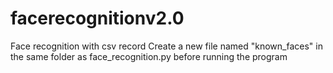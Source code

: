 # facerecognitionv2.0
Face recognition with csv record
Create a new file named "known_faces" in the same folder as face_recognition.py before running the program
